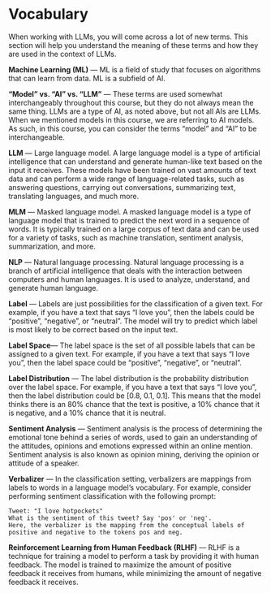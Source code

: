 # Vocabulary

When working with LLMs, you will come across a lot of new terms. This section will help you understand the meaning of these terms and how they are used in the context of LLMs.

**Machine Learning (ML)** — ML is a field of study that focuses on algorithms that can learn from data. ML is a subfield of AI.

**“Model” vs. “AI” vs. “LLM”** — These terms are used somewhat interchangeably throughout this course, but they do not always mean the same thing. LLMs are a type of AI, as noted above, but not all AIs are LLMs. When we mentioned models in this course, we are referring to AI models. As such, in this course, you can consider the terms “model” and “AI” to be interchangeable.

**LLM** — Large language model. A large language model is a type of artificial intelligence that can understand and generate human-like text based on the input it receives. These models have been trained on vast amounts of text data and can perform a wide range of language-related tasks, such as answering questions, carrying out conversations, summarizing text, translating languages, and much more.

**MLM** — Masked language model. A masked language model is a type of language model that is trained to predict the next word in a sequence of words. It is typically trained on a large corpus of text data and can be used for a variety of tasks, such as machine translation, sentiment analysis, summarization, and more.

**NLP** — Natural language processing. Natural language processing is a branch of artificial intelligence that deals with the interaction between computers and human languages. It is used to analyze, understand, and generate human language.

**Label** — Labels are just possibilities for the classification of a given text. For example, if you have a text that says “I love you”, then the labels could be “positive”, “negative”, or “neutral”. The model will try to predict which label is most likely to be correct based on the input text.

**Label Space**— The label space is the set of all possible labels that can be assigned to a given text. For example, if you have a text that says “I love you”, then the label space could be “positive”, “negative”, or “neutral”.

**Label Distribution** — The label distribution is the probability distribution over the label space. For example, if you have a text that says “I love you”, then the label distribution could be [0.8, 0.1, 0.1]. This means that the model thinks there is an 80% chance that the text is positive, a 10% chance that it is negative, and a 10% chance that it is neutral.

**Sentiment Analysis** — Sentiment analysis is the process of determining the emotional tone behind a series of words, used to gain an understanding of the attitudes, opinions and emotions expressed within an online mention. Sentiment analysis is also known as opinion mining, deriving the opinion or attitude of a speaker.

**Verbalizer** — In the classification setting, verbalizers are mappings from labels to words in a language model’s vocabulary. For example, consider performing sentiment classification with the following prompt:

```
Tweet: "I love hotpockets"
What is the sentiment of this tweet? Say 'pos' or 'neg'.
Here, the verbalizer is the mapping from the conceptual labels of positive and negative to the tokens pos and neg.
```

**Reinforcement Learning from Human Feedback (RLHF)** — RLHF is a technique for training a model to perform a task by providing it with human feedback. The model is trained to maximize the amount of positive feedback it receives from humans, while minimizing the amount of negative feedback it receives.
